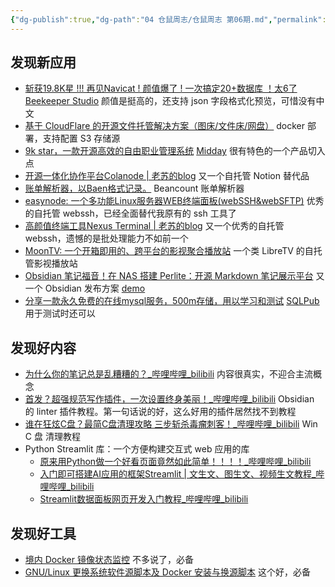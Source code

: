 ```yaml
---
{"dg-publish":true,"dg-path":"04 仓鼠周志/仓鼠周志 第06期.md","permalink":"/04 仓鼠周志/仓鼠周志 第06期/","noteIcon":"dg-note-icon","created":"2025-07-25","updated":"2025-07-25"}
---
```



## 发现新应用

- [斩获19.8K星 !!! 再见Navicat ! 颜值爆了 ! 一次搞定20+数据库 ！太6了](https://mp.weixin.qq.com/s/PfwIYZyYRYJvd6u3mD_L4g) [Beekeeper Studio](https://www.beekeeperstudio.io/) 颜值是挺高的，还支持 json 字段格式化预览，可惜没有中文
- [基于 CloudFlare 的开源文件托管解决方案（图床/文件床/网盘）](https://github.com/MarSeventh/CloudFlare-ImgBed)  docker 部署，支持配置 S3 存储源
- [9k star，一款开源高效的自由职业管理系统](https://mp.weixin.qq.com/s/qMU0KcQKqIHpWrqiz7HiUA) [Midday](https://github.com/midday-ai/midday) 很有特色的一个产品切入点
- [开源一体化协作平台Colanode \| 老苏的blog](https://laosu.tech/2025/07/16/%E5%BC%80%E6%BA%90%E4%B8%80%E4%BD%93%E5%8C%96%E5%8D%8F%E4%BD%9C%E5%B9%B3%E5%8F%B0Colanode/) 又一个自托管 Notion 替代品
- [账单解析器，以Baen格式记录。](https://github.com/dhr2333/Beancount-Trans) Beancount 账单解析器
- [easynode: 一个多功能Linux服务器WEB终端面板(webSSH&webSFTP)](https://github.com/chaos-zhu/easynode) 优秀的自托管 webssh，已经全面替代我原有的 ssh 工具了
- [高颜值终端工具Nexus Terminal \| 老苏的blog](https://laosu.tech/2025/05/30/%E9%AB%98%E9%A2%9C%E5%80%BC%E7%BB%88%E7%AB%AF%E5%B7%A5%E5%85%B7Nexus%20Terminal/) 又一个优秀的自托管 webssh，遗憾的是批处理能力不如前一个
- [MoonTV: 一个开箱即用的、跨平台的影视聚合播放站](https://github.com/senshinya/MoonTV) 一个类 LibreTV 的自托管影视播放站
- [Obsidian 笔记福音！在 NAS 搭建 Perlite：开源 Markdown 笔记展示平台](https://mp.weixin.qq.com/s/9wYnb3zURur1IvoXYoIhkg) 又一个 Obsidian 发布方案 [demo](https://perlite.secure77.de/)
- [分享一款永久免费的在线mysql服务，500m存储，用以学习和测试](https://mp.weixin.qq.com/s/vPdzHTO4Y7Rv9ikdTXkxig)  [SQLPub](https://sqlpub.com/) 用于测试时还可以

## 发现好内容

- [为什么你的笔记总是乱糟糟的？\_哔哩哔哩\_bilibili](https://www.bilibili.com/video/BV16eu4z7EwX/) 内容很真实，不迎合主流概念
- [首发？超强规范写作插件，一次设置终身美丽！\_哔哩哔哩\_bilibili](https://www.bilibili.com/video/BV1RWgozbEmE/) Obsidian 的 linter 插件教程。第一句话说的好，这么好用的插件居然找不到教程
- [谁在狂炫C盘？最简C盘清理攻略 三步斩杀毒瘤刺客！\_哔哩哔哩\_bilibili](https://www.bilibili.com/video/BV1n7jnzJEpp/?vd_source=7df8eebb8bba33b06bcd9f892c219f58) Win C 盘 清理教程
- Python Streamlit 库：一个方便构建交互式 web 应用的库
	- [原来用Python做一个好看页面竟然如此简单！！！！\_哔哩哔哩\_bilibili](https://www.bilibili.com/video/BV1UVTZz5E2d/)
	- [入门即可搭建AI应用的框架Streamlit \| 文生文、图生文、视频生文教程\_哔哩哔哩\_bilibili](https://www.bilibili.com/video/BV1T5CJY7ECQ/)
	- [Streamlit数据面板网页开发入门教程\_哔哩哔哩\_bilibili](https://www.bilibili.com/video/BV1m9SfYyEuw/)

## 发现好工具

- [境内 Docker 镜像状态监控](https://status.anye.xyz/) 不多说了，必备
- [GNU/Linux 更换系统软件源脚本及 Docker 安装与换源脚本](https://github.com/SuperManito/LinuxMirrors) 这个好，必备